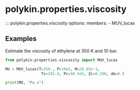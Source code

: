 # polykin.properties.viscosity

::: polykin.properties.viscosity
    options:
        members:
            - MUV_lucas

## Examples

Estimate the viscosity of ethylene at 350 K and 10 bar.

```python exec="on" source="console"
from polykin.properties.viscosity import MUV_lucas

MU = MUV_lucas(T=350., P=10e5, M=28.05e-3,
                Tc=282.4, Pc=50.4e5, Zc=0.280, dm=0.) 

print(MU, "Pa.s")
```
